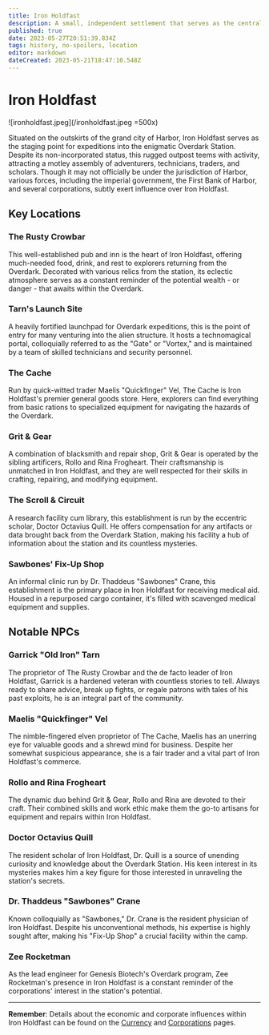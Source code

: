 ```yaml
---
title: Iron Holdfast
description: A small, independent settlement that serves as the central hub for raiders who venture into the Overdark Station.
published: true
date: 2023-05-27T20:51:39.834Z
tags: history, no-spoilers, location
editor: markdown
dateCreated: 2023-05-21T18:47:10.548Z
---
```


# Iron Holdfast

![ironholdfast.jpeg](/ironholdfast.jpeg =500x)

Situated on the outskirts of the grand city of Harbor, Iron Holdfast serves as the staging point for expeditions into the enigmatic Overdark Station. Despite its non-incorporated status, this rugged outpost teems with activity, attracting a motley assembly of adventurers, technicians, traders, and scholars. Though it may not officially be under the jurisdiction of Harbor, various forces, including the imperial government, the First Bank of Harbor, and several corporations, subtly exert influence over Iron Holdfast.

## Key Locations

### The Rusty Crowbar
This well-established pub and inn is the heart of Iron Holdfast, offering much-needed food, drink, and rest to explorers returning from the Overdark. Decorated with various relics from the station, its eclectic atmosphere serves as a constant reminder of the potential wealth - or danger - that awaits within the Overdark. 

### Tarn's Launch Site
A heavily fortified launchpad for Overdark expeditions, this is the point of entry for many venturing into the alien structure. It hosts a technomagical portal, colloquially referred to as the "Gate" or "Vortex," and is maintained by a team of skilled technicians and security personnel.

### The Cache
Run by quick-witted trader Maelis "Quickfinger" Vel, The Cache is Iron Holdfast's premier general goods store. Here, explorers can find everything from basic rations to specialized equipment for navigating the hazards of the Overdark.

### Grit & Gear
A combination of blacksmith and repair shop, Grit & Gear is operated by the sibling artificers, Rollo and Rina Frogheart. Their craftsmanship is unmatched in Iron Holdfast, and they are well respected for their skills in crafting, repairing, and modifying equipment.

### The Scroll & Circuit
A research facility cum library, this establishment is run by the eccentric scholar, Doctor Octavius Quill. He offers compensation for any artifacts or data brought back from the Overdark Station, making his facility a hub of information about the station and its countless mysteries.

### Sawbones' Fix-Up Shop
An informal clinic run by Dr. Thaddeus "Sawbones" Crane, this establishment is the primary place in Iron Holdfast for receiving medical aid. Housed in a repurposed cargo container, it's filled with scavenged medical equipment and supplies.

## Notable NPCs

### Garrick "Old Iron" Tarn
The proprietor of The Rusty Crowbar and the de facto leader of Iron Holdfast, Garrick is a hardened veteran with countless stories to tell. Always ready to share advice, break up fights, or regale patrons with tales of his past exploits, he is an integral part of the community.

### Maelis "Quickfinger" Vel
The nimble-fingered elven proprietor of The Cache, Maelis has an unerring eye for valuable goods and a shrewd mind for business. Despite her somewhat suspicious appearance, she is a fair trader and a vital part of Iron Holdfast's commerce.

### Rollo and Rina Frogheart
The dynamic duo behind Grit & Gear, Rollo and Rina are devoted to their craft. Their combined skills and work ethic make them the go-to artisans for equipment and repairs within Iron Holdfast. 

### Doctor Octavius Quill
The resident scholar of Iron Holdfast, Dr. Quill is a source of unending curiosity and knowledge about the Overdark Station. His keen interest in its mysteries makes him a key figure for those interested in unraveling the station's secrets.

### Dr. Thaddeus "Sawbones" Crane
Known colloquially as "Sawbones," Dr. Crane is the resident physician of Iron Holdfast. Despite his unconventional methods, his expertise is highly sought after, making his "Fix-Up Shop" a crucial facility within the camp.

### Zee Rocketman
As the lead engineer for Genesis Biotech's Overdark program, Zee Rocketman's presence in Iron Holdfast is a constant reminder of the corporations' interest in the station's potential.

---

**Remember**: Details about the economic and corporate influences within Iron Holdfast can be found on the [Currency](/currency) and [Corporations](/harbor/corporations) pages.
